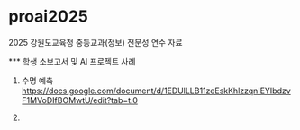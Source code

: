 # proai2025
2025 강원도교육청 중등교과(정보) 전문성 연수 자료

*** 학생 소보고서 및 AI 프로젝트 사례 
1) 수명 예측
https://docs.google.com/document/d/1EDUlLLB11zeEskKhlzzqnIEYIbdzvF1MVoDIfBOMwtU/edit?tab=t.0

2) 
